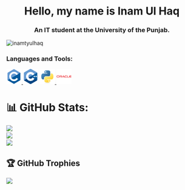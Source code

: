 <h1 align="center">Hello, my name is Inam Ul Haq</h1>
<h3 align="center">An IT student at the University of the Punjab.</h3>

<p align="left"> <img src="https://komarev.com/ghpvc/?username=inamtyulhaq&label=Profile%20views&color=0e75b6&style=flat" alt="inamtyulhaq" /> </p>

<h3 align="left">Languages and Tools:</h3>
<p align="left"> <a href="https://www.cprogramming.com/" target="_blank" rel="noreferrer"> <img src="https://raw.githubusercontent.com/devicons/devicon/master/icons/c/c-original.svg" alt="c" width="40" height="40"/> </a>
<img src="https://raw.githubusercontent.com/devicons/devicon/master/icons/cplusplus/cplusplus-original.svg" alt="cplusplus" width="40" height="40"/> </a>
<a href="https://www.python.org" target="_blank" rel="noreferrer"> <img src="https://raw.githubusercontent.com/devicons/devicon/master/icons/python/python-original.svg" alt="python" width="40" height="40"/> </a> <img src="https://raw.githubusercontent.com/devicons/devicon/master/icons/oracle/oracle-original.svg" alt="oracle" width="40" height="40"/> </a></p>

# 📊 GitHub Stats:
![](https://github-readme-stats.vercel.app/api?username=inamtyulhaq&theme=dark&hide_border=false&include_all_commits=false&count_private=false)<br/>
![](https://github-readme-streak-stats.herokuapp.com/?user=inamtyulhaq&theme=dark&hide_border=false)<br/>
![](https://github-readme-stats.vercel.app/api/top-langs/?username=inamtyulhaq&theme=dark&hide_border=false&include_all_commits=false&count_private=false&layout=compact)

## 🏆 GitHub Trophies
![](https://github-profile-trophy.vercel.app/?username=inamtyulhaq&theme=radical&no-frame=false&no-bg=true&margin-w=4)
